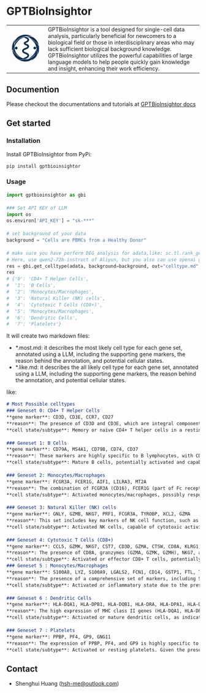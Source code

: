 # GPTBioInsightor

<table>
    <tr>
        <td><img src="https://raw.githubusercontent.com/huang-sh/GPTBioInsightor/main/docs/en/source/img/logo.png"></td><td>GPTBioInsightor is a tool designed for single-cell data analysis, particularly beneficial for newcomers to a biological field or those in interdisciplinary areas who may lack sufficient biological background knowledge. GPTBioInsightor utilizes the powerful capabilities of large language models to help people quickly gain knowledge and insight, enhancing their work efficiency.</td>
    </tr>
</table>

## Documention

Please checkout the documentations and tutorials at [GPTBioInsightor docs](https://gptbioinsightor.readthedocs.io/en/latest/)

## Get started
### Installation

Install GPTBioInsightor from PyPi:
```shell
pip install gptbioinsightor
```

### Usage


```python
import gptbioinsightor as gbi 

### Set API KEY of LLM 
import os
os.environ['API_KEY'] = "sk-***"

# set background of your data
background = "Cells are PBMCs from a Healthy Donor" 

# make sure you have perform DEG analysis for adata,like: sc.tl.rank_genes_groups(adata, "leiden", method="wilcoxon")
# Here, use qwen2-72b-instruct of Aliyun, but you also can use openai gpt-4o
res = gbi.get_celltype(adata, background=background, out="celltype.md", topgenes=15,provider="aliyun", model="qwen2-72b-instruct")
res
# {'0': 'CD4+ T Helper Cells',
#  '1': 'B Cells',
#  '2': 'Monocytes/Macrophages',
#  '3': 'Natural Killer (NK) cells',
#  '4': 'Cytotoxic T Cells (CD8+)',
#  '5': 'Monocytes/Macrophages',
#  '6': 'Dendritic Cells',
#  '7': 'Platelets'}
```

It will create two markdown files: 
- *.most.md: it describes the most likely cell type for each gene set, annotated using a LLM, including the supporting gene markers, the reason behind the annotation, and potential cellular states.
- *.like.md: it describes the all likely cell type for each gene set, annotated using a LLM, including the supporting gene markers, the reason behind the annotation, and potential cellular states.

like:
```markdown
# Most Possible celltypes
### Geneset 0: CD4+ T Helper Cells
**gene marker**: CD3D, CD3E, CCR7, CD27
**reason**: The presence of CD3D and CD3E, which are integral components of the T-cell receptor complex, along with CCR7 and CD27, which are characteristic of naïve and central memory CD4+ T helper cells, strongly supports this cell type.
**cell state/subtype**: Memory or naïve CD4+ T helper cells in a resting or surveillance state, ready to respond to antigenic challenges.

### Geneset 1: B Cells
**gene marker**: CD79A, MS4A1, CD79B, CD74, CD37
**reason**: These markers are highly specific to B lymphocytes, with CD79A and CD79B being components of the B-cell receptor complex, MS4A1 (CD20) being a well-known B-cell marker, and CD74 and CD37 also being commonly expressed in B cells.
**cell state/subtype**: Mature B cells, potentially activated and capable of antigen presentation, indicated by the presence of HLA-DRA.

### Geneset 2: Monocytes/Macrophages
**gene marker**: FCGR3A, FCER1G, AIF1, LILRA3, MT2A
**reason**: The combination of FCGR3A (CD16), FCER1G (part of Fc receptor complex), AIF1 (involved in macrophage activation), LILRA3 (implicated in immune regulation), and MT2A (a metal detoxification protein) strongly indicates monocytes/macrophages.
**cell state/subtype**: Activated monocytes/macrophages, possibly responding to inflammation or infection.

### Geneset 3: Natural Killer (NK) cells
**gene marker**: GNLY, GZMB, NKG7, PRF1, FCGR3A, TYROBP, XCL2, GZMA
**reason**: This set includes key markers of NK cell function, such as cytotoxic granule proteins (granzymes, perforin), signaling molecules (TYROBP), and the activating receptor CD16 (FCGR3A).
**cell state/subtype**: Activated NK cells, capable of cytotoxic activity against infected or transformed cells.

### Geneset 4: Cytotoxic T Cells (CD8+)
**gene marker**: CCL5, GZMK, NKG7, CST7, CD3D, GZMA, CTSW, CD8A, KLRG1, GZMH, NCR3
**reason**: The presence of CD8A, granzymes (GZMA, GZMK, GZMH), NKG7, and KLRG1 indicates cytotoxic T cells, which are known for their direct killing of infected or cancerous cells.
**cell state/subtype**: Activated or effector CD8+ T cells, potentially engaged in immune surveillance or responding to recent antigen exposure in a healthy individual.
### Geneset 5 : Monocytes/Macrophages
**gene marker**: S100A8, LYZ, S100A9, LGALS2, FCN1, CD14, GSTP1, FTL, TYROBP, GRN, APOBEC3A, GPX1
**reason**: The presence of a comprehensive set of markers, including S100A8, S100A9, CD14, and LYZ, strongly suggests monocytes/macrophages. These markers are indicative of both the cell lineage and the inflammatory state typical of these cells in response to stimuli.
**cell state/subtype**: Activated or inflammatory state due to the presence of alarmins and other inflammatory markers, indicating a response to infection or inflammation.

### Geneset 6 : Dendritic Cells
**gene marker**: HLA-DQA1, HLA-DPB1, HLA-DQB1, HLA-DRA, HLA-DPA1, HLA-DRB1, HLA-DRB5, CD74
**reason**: The high expression of MHC class II genes (HLA-DQA1, HLA-DPB1, etc.) and CD74, which is crucial for MHC class II antigen presentation, is characteristic of dendritic cells. These markers are essential for the function of antigen presentation to T cells.
**cell state/subtype**: Activated or mature dendritic cells, as indicated by the upregulation of MHC class II molecules, which occurs during the maturation process triggered by pathogen recognition.

### Geneset 7 : Platelets
**gene marker**: PPBP, PF4, GP9, GNG11
**reason**: The expression of PPBP, PF4, and GP9 is highly specific to platelets, which are crucial for hemostasis and thrombosis. GNG11, while not exclusive, supports the presence of platelet-related functions.
**cell state/subtype**: Activated or resting platelets. Given the presence of markers associated with platelet function and aggregation, these platelets might be in a state ready to respond to vascular damage or inflammation.

```

## Contact

- Shenghui Huang (hsh-me@outlook.com)
